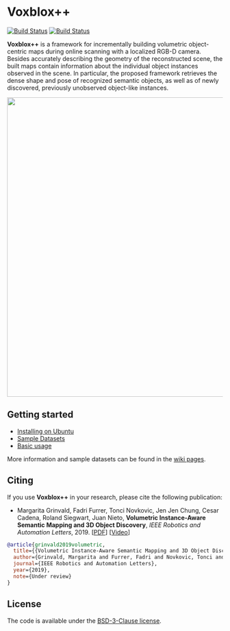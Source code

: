 # Voxblox++

[![Build Status](https://jenkins.asl.ethz.ch/buildStatus/icon?subject=ubuntu%2016.04%20%2B%20ROS%20kinetic&job=voxblox-plusplus-nightly%2Flabel%3Dubuntu-xenial)](https://jenkins.asl.ethz.ch/job/voxblox-plusplus-nightly/label=ubuntu-xenial/)
[![Build Status](https://jenkins.asl.ethz.ch/buildStatus/icon?subject=ubuntu%2018.04%20%2B%20ROS%20melodic&job=voxblox-plusplus-nightly%2Flabel%3Dubuntu-bionic)](https://jenkins.asl.ethz.ch/job/voxblox-plusplus-nightly/label=ubuntu-bionic/)

**Voxblox++** is a framework for incrementally building volumetric object-centric maps during online scanning with a localized RGB-D camera. Besides accurately describing the geometry of the reconstructed scene, the built maps contain information about the individual object instances observed in the scene. In particular, the proposed framework retrieves the dense shape and pose of recognized semantic objects, as well as of newly discovered, previously unobserved object-like instances.

<img src="https://github.com/ethz-asl/voxblox-plusplus/wiki/images/office_floor_map.png" width=700>


## Getting started
- [Installing on Ubuntu](https://github.com/ethz-asl/voxblox_gsm/wiki/Installation-on-Ubuntu)
- [Sample Datasets](https://github.com/ethz-asl/voxblox-plusplus/wiki/Sample-Datasets)
- [Basic usage](https://github.com/ethz-asl/voxblox-plusplus/wiki/Basic-usage)

More information and sample datasets can be found in the [wiki pages](https://github.com/ethz-asl/voxblox-plusplus/wiki).

## Citing
If you use **Voxblox++** in your research, please cite the following publication:

- Margarita Grinvald, Fadri Furrer, Tonci Novkovic, Jen Jen Chung, Cesar Cadena, Roland Siegwart, Juan Nieto, **Volumetric Instance-Aware Semantic Mapping and 3D Object Discovery**, _IEEE Robotics and Automation Letters_, 2019. [[PDF](https://arxiv.org/abs/1903.00268)] [[Video](https://www.youtube.com/watch?v=Jvl42VJmYxg)]


```bibtex
@article{grinvald2019volumetric,
  title={{Volumetric Instance-Aware Semantic Mapping and 3D Object Discovery}},
  author={Grinvald, Margarita and Furrer, Fadri and Novkovic, Tonci and Chung, Jen Jen and Cadena, Cesar and Siegwart, Roland and Nieto, Juan},
  journal={IEEE Robotics and Automation Letters},
  year={2019},
  note={Under review}
}
```

## License
The code is available under the [BSD-3-Clause license](https://github.com/ethz-asl/voxblox-plusplus/blob/master/LICENSE).
